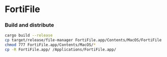 # FortiFile


### Build and distribute

```bash
cargo build --release
cp target/release/file-manager FortiFile.app/Contents/MacOS/FortiFile
chmod 777 FortiFile.app/Contents/MacOS/*
cp -R FortiFile.app/ /Applications/FortiFile.app/
```
